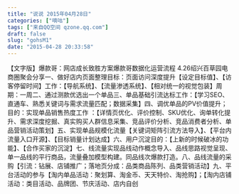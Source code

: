 ```yaml
---
title: "说说 2015年04月28日"
categories: ["嘀咕"]
tags: ["来自QQ空间 qzone.qq.com"]
draft: false
slug: "gohsM1"
date: "2015-04-28 20:33:58"
---
```


【文字版】爆款哥：网店成长致胜方案爆款哥数据化运营流程 4.26绍兴百草园电商圈聚会分享一、做好店内页面整理目标：页面访问深度提升【设定目标值】、【访客停留时间】工作：【导航系统】、【流量渗透系统】、【相对统一的视觉包装】周期：一周二、通过测款优选出一个单品三、单品基础引流达标工作：【学习SEO、直通车、熟悉关键词与需求流量匹配；数据采集】四、调优单品的PV价值提升；目的：实现单品销售热度工作 ：【详情页优化、评价控制、SKU优化、询单转化提升、需求深度挖掘、真实购买人群信息采集、竞品评价分析、竞品消费者分析、单品营销活动策划】五、实现单品规模化流量【关键词矩阵引流方法导入】、【平台内流量入口开源】、【目标销量计划达成】六、用户沉淀目的：【上新的时候破冰的功能】、【合作买家的沉淀】七、线流量实现品线动作概念导入、品线思路视觉呈现、单一品线的平行商品，流量叠加模型构建。同品线次爆款打造。八、品线流量的采购【引流：钻展、店铺推广；落地页分成：品类商品陈列、品类营销活动】九、平台活动的参与【淘内单品活动：聚划算、淘金币、天天特价、淘抢购】；【淘内店铺活动：类目活动、品牌团、节庆活动、店内自创
